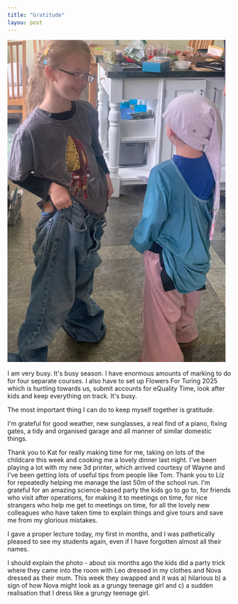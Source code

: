 ```yaml
--- 
title: "Gratitude" 
layou: post
--- 
```

![hey](/assets/images/Children.png)

I am very busy.  It's busy season. I have enormous amounts of marking to do for four separate courses. I also have to set up Flowers For Turing 2025 which is hurtling towards us, submit accounts for eQuality Time, look after kids and keep everything on track. It's busy.   

The most important thing I can do to keep myself together is gratitude.  

I'm grateful for good weather, new sunglasses, a real find of a piano, fixing gates, a tidy and organised garage and all manner of similar domestic things.  

Thank you to Kat for really making time for me, taking on lots of the childcare this week and cooking me a lovely dinner last night.  I've been playing a lot with my new 3d printer, which arrived courtesy of Wayne and I've been getting lots of useful tips from people like Tom. Thank you to Liz for repeatedly helping me manage the last 50m of the school run.  I'm grateful for an amazing science-based party the kids go to go to, for friends who visit after operations, for making it to meetings on time, for nice strangers who help me get to meetings on time, for all the lovely new colleagues who have taken time to explain things and give tours and save me from my glorious mistakes. 

I gave a proper lecture today, my first in months, and I was pathetically pleased to see my students again, even if I have forgotten almost all their names. 

I should explain the photo - about six months ago the kids did a party trick where they came into the room with Leo dressed in my clothes and Nova dressed as their mum.  This week they swapped and it was a) hilarious b) a sign of how Nova might look as a grungy teenage girl and c) a sudden realisation that I dress like a grungy teenage girl. 
